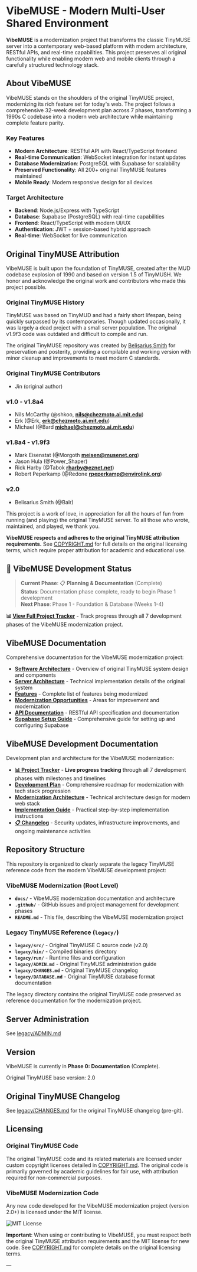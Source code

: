 # VibeMUSE - Modern Multi-User Shared Environment

**VibeMUSE** is a modernization project that transforms the classic TinyMUSE server into a contemporary web-based platform with modern architecture, RESTful APIs, and real-time capabilities. This project preserves all original functionality while enabling modern web and mobile clients through a carefully structured technology stack.

## About VibeMUSE

VibeMUSE stands on the shoulders of the original TinyMUSE project, modernizing its rich feature set for today's web. The project follows a comprehensive 32-week development plan across 7 phases, transforming a 1990s C codebase into a modern web architecture while maintaining complete feature parity.

### Key Features
- **Modern Architecture**: RESTful API with React/TypeScript frontend
- **Real-time Communication**: WebSocket integration for instant updates  
- **Database Modernization**: PostgreSQL with Supabase for scalability
- **Preserved Functionality**: All 200+ original TinyMUSE features maintained
- **Mobile Ready**: Modern responsive design for all devices

### Target Architecture
- **Backend**: Node.js/Express with TypeScript
- **Database**: Supabase (PostgreSQL) with real-time capabilities
- **Frontend**: React/TypeScript with modern UI/UX
- **Authentication**: JWT + session-based hybrid approach
- **Real-time**: WebSocket for live communication

## Original TinyMUSE Attribution

VibeMUSE is built upon the foundation of TinyMUSE, created after the MUD codebase explosion of 1990 and based on version 1.5 of TinyMUSH. We honor and acknowledge the original work and contributors who made this project possible.

### Original TinyMUSE History

TinyMUSE was based on TinyMUD and had a fairly short lifespan, being quickly surpassed by its contemporaries. Though updated occasionally, it was largely a dead project with a small server population. The original v1.9f3 code was outdated and difficult to compile and run.

The original TinyMUSE repository was created by [Belisarius Smith](https://www.belisariussmith.com/ "Belisarius Smith") for preservation and posterity, providing a compilable and working version with minor cleanup and improvements to meet modern C standards.

### Original TinyMUSE Contributors

- Jin (original author)

### v1.0 - v1.8a4
- Nils McCarthy (@shkoo, **nils@chezmoto.ai.mit.edu**)
- Erk (@Erk, **erk@chezmoto.ai.mit.edu**)
- Michael (@Bard **michael@chezmoto.ai.mit.edu**)

### v1.8a4 - v1.9f3
- Mark Eisenstat (@Morgoth **meisen@musenet.org**)
- Jason Hula (@Power_Shaper)
- Rick Harby (@Tabok **rharby@eznet.net**)
- Robert Peperkamp (@Redone **rpeperkamp@envirolink.org**) 

### v2.0
- Belisarius Smith (@Balr)

This project is a work of love, in appreciation for all the hours of fun from running (and playing) the original TinyMUSE server. To all those who wrote, maintained, and played, we thank you.

**VibeMUSE respects and adheres to the original TinyMUSE attribution requirements.** See [COPYRIGHT.md](COPYRIGHT.md) for full details on the original licensing terms, which require proper attribution for academic and educational use.

## 🚀 VibeMUSE Development Status

> **Current Phase**: 📋 **Planning & Documentation** (Complete)  
> **Status**: Documentation phase complete, ready to begin Phase 1 development  
> **Next Phase**: Phase 1 - Foundation & Database (Weeks 1-4)

**📊 [View Full Project Tracker](docs/PROJECT_TRACKER.md)** - Track progress through all 7 development phases of the VibeMUSE modernization project.

## VibeMUSE Documentation

Comprehensive documentation for the VibeMUSE modernization project:

- **[Software Architecture](docs/software-architecture.md)** - Overview of original TinyMUSE system design and components
- **[Server Architecture](docs/server-architecture.md)** - Technical implementation details of the original system
- **[Features](docs/features.md)** - Complete list of features being modernized
- **[Modernization Opportunities](docs/potential-issues.md)** - Areas for improvement and modernization
- **[API Documentation](docs/api/README.md)** - RESTful API specification and documentation
- **[Supabase Setup Guide](docs/SUPABASE_SETUP.md)** - Comprehensive guide for setting up and configuring Supabase

## VibeMUSE Development Documentation

Development plan and architecture for the VibeMUSE modernization:

- **[📊 Project Tracker](docs/PROJECT_TRACKER.md)** - **Live progress tracking** through all 7 development phases with milestones and timelines
- **[Development Plan](docs/DEVELOPMENT_PLAN.md)** - Comprehensive roadmap for modernization with tech stack progression
- **[Modernization Architecture](docs/MODERNIZATION_ARCHITECTURE.md)** - Technical architecture design for modern web stack
- **[Implementation Guide](docs/IMPLEMENTATION_GUIDE.md)** - Practical step-by-step implementation instructions
- **[📋 Changelog](CHANGELOG.md)** - Security updates, infrastructure improvements, and ongoing maintenance activities

## Repository Structure

This repository is organized to clearly separate the legacy TinyMUSE reference code from the modern VibeMUSE development project:

### VibeMUSE Modernization (Root Level)
- **`docs/`** - VibeMUSE modernization documentation and architecture
- **`.github/`** - GitHub issues and project management for development phases
- **`README.md`** - This file, describing the VibeMUSE modernization project

### Legacy TinyMUSE Reference (`legacy/`)
- **`legacy/src/`** - Original TinyMUSE C source code (v2.0)
- **`legacy/bin/`** - Compiled binaries directory
- **`legacy/run/`** - Runtime files and configuration
- **`legacy/ADMIN.md`** - Original TinyMUSE administration guide
- **`legacy/CHANGES.md`** - Original TinyMUSE changelog
- **`legacy/DATABASE.md`** - Original TinyMUSE database format documentation

The legacy directory contains the original TinyMUSE code preserved as reference documentation for the modernization project.

## Server Administration

See [legacy/ADMIN.md](legacy/ADMIN.md)

## Version

VibeMUSE is currently in **Phase 0: Documentation** (Complete).

Original TinyMUSE base version: 2.0 

## Original TinyMUSE Changelog

See [legacy/CHANGES.md](legacy/CHANGES.md) for the original TinyMUSE changelog (pre-git).

## Licensing

### Original TinyMUSE Code
The original TinyMUSE code and its related materials are licensed under custom copyright licenses detailed in [COPYRIGHT.md](COPYRIGHT.md). The original code is primarily governed by academic guidelines for fair use, with attribution required for non-commercial purposes.

### VibeMUSE Modernization Code
Any new code developed for the VibeMUSE modernization project (version 2.0+) is licensed under the MIT license.

![MIT License](https://belisariussmith.com/external/mitlicense.png)

**Important**: When using or contributing to VibeMUSE, you must respect both the original TinyMUSE attribution requirements and the MIT license for new code. See [COPYRIGHT.md](COPYRIGHT.md) for complete details on the original licensing terms.

—


